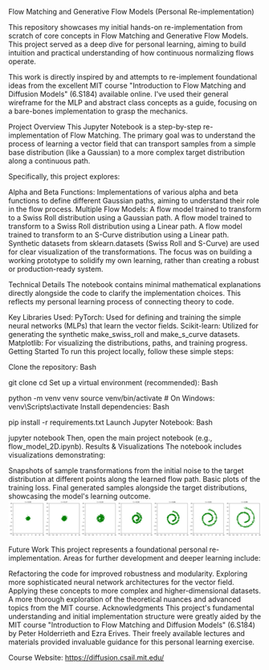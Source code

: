 Flow Matching and Generative Flow Models (Personal Re-implementation)


This repository showcases my initial hands-on re-implementation from scratch of core concepts in Flow Matching and Generative Flow Models. This project served as a deep dive for personal learning, aiming to build intuition and practical understanding of how continuous normalizing flows operate.

This work is directly inspired by and attempts to re-implement foundational ideas from the excellent MIT course "Introduction to Flow Matching and Diffusion Models" (6.S184) available online. I've used their general wireframe for the MLP and abstract class concepts as a guide, focusing on a bare-bones implementation to grasp the mechanics.

Project Overview
This Jupyter Notebook is a step-by-step re-implementation of Flow Matching. The primary goal was to understand the process of learning a vector field that can transport samples from a simple base distribution (like a Gaussian) to a more complex target distribution along a continuous path.

Specifically, this project explores:

Alpha and Beta Functions: Implementations of various alpha and beta functions to define different Gaussian paths, aiming to understand their role in the flow process.
Multiple Flow Models:
A flow model trained to transform to a Swiss Roll distribution using a Gaussian path.
A flow model trained to transform to a Swiss Roll distribution using a Linear path.
A flow model trained to transform to an S-Curve distribution using a Linear path.
Synthetic datasets from sklearn.datasets (Swiss Roll and S-Curve) are used for clear visualization of the transformations. The focus was on building a working prototype to solidify my own learning, rather than creating a robust or production-ready system.

Technical Details
The notebook contains minimal mathematical explanations directly alongside the code to clarify the implementation choices. This reflects my personal learning process of connecting theory to code.

Key Libraries Used:
PyTorch: Used for defining and training the simple neural networks (MLPs) that learn the vector fields.
Scikit-learn: Utilized for generating the synthetic make_swiss_roll and make_s_curve datasets.
Matplotlib: For visualizing the distributions, paths, and training progress.
Getting Started
To run this project locally, follow these simple steps:

Clone the repository:
Bash

git clone 
cd 
Set up a virtual environment (recommended):
Bash

python -m venv venv
source venv/bin/activate # On Windows: venv\Scripts\activate
Install dependencies:
Bash

pip install -r requirements.txt
Launch Jupyter Notebook:
Bash

jupyter notebook
Then, open the main project notebook (e.g., flow_model_2D.ipynb).
Results & Visualizations
The notebook includes visualizations demonstrating:

Snapshots of sample transformations from the initial noise to the target distribution at different points along the learned flow path.
Basic plots of the training loss.
Final generated samples alongside the target distributions, showcasing the model's learning outcome.
![learnt trajectory of a flow model from the notebook](image.png)

Future Work
This project represents a foundational personal re-implementation. Areas for further development and deeper learning include:

Refactoring the code for improved robustness and modularity.
Exploring more sophisticated neural network architectures for the vector field.
Applying these concepts to more complex and higher-dimensional datasets.
A more thorough exploration of the theoretical nuances and advanced topics from the MIT course.
Acknowledgments
This project's fundamental understanding and initial implementation structure were greatly aided by the MIT course "Introduction to Flow Matching and Diffusion Models" (6.S184) by Peter Holderrieth and Ezra Erives. Their freely available lectures and materials provided invaluable guidance for this personal learning exercise.

Course Website: https://diffusion.csail.mit.edu/
